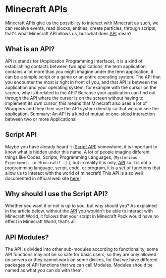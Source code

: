 # Minecraft APIs
Minecraft APIs give us the possibility to interact with Minecraft as such, we can receive events, read blocks, entities, create particles, through scripts, that's what Minecraft API allows us, but what does [API](#what-is-an-api) mean?

## What is an API?
API is stands for (Application Programming Interface), it is a kind of establishing contacts between two applications, the term application contains a lot more than you might imagine under the term application, it can be a simple script or a game or an entire operating system. The API that you encounter the most is right in front of you, and that API is between the application and your operating system, for example with the cursor on the screen, why is it related to the API? Because your application can find out through the API where the cursor is on the screen without having to implement its own cursor, this means that Minecraft also uses a lot of Wrappers and they then use the API system directly so that we can see the application. Summary:
An API is a kind of mutual or one-sided interaction between two or more Applications!

## Script API
Maybe you have already heard it ([Script API](#script-api)) somewhere, it is important to know what is hidden under this name. A lot of people imagine different things like Codes, Scripts, Programming Languages, (`Mysterious Experiments in Minecraft? :]` ), but in reality it is only, [API](#what-is-an-api) so it is not a programming language, script, code, or program, it is a set of functions that allow us to interact with the world of minecraft! This API is also well documented in official web site [here](https://learn.microsoft.com/en-us/minecraft/creator/scriptapi/minecraft/server/minecraft-server)!

## Why should I use the Script API?
Whether you want it or not is up to you, but why should you? As explained in the article below, without the [API](#script-api) you wouldn't be able to interact with Minecraft World, it follows that your script in Minecraft Pack would have no effect in Minecraft World, that's all.

## API Modules?

The API is divided into other sub-modules according to functionality, some API functions may not be so safe for basic users, so they are only allowed on servers or they cannot work on some divices, for that we have different packages of API functions that we can call Modules. Modules should be named as what you can do with them.